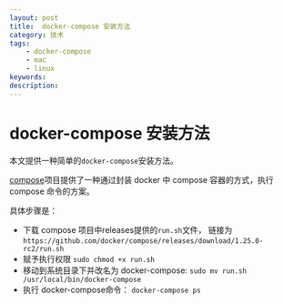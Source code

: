 ```yaml
---
layout: post
title:  docker-compose 安装方法
category: 技术
tags:  
    - docker-compose
    - mac
    - linux
keywords: 
description: 
---
```


# docker-compose 安装方法

本文提供一种简单的`docker-compose`安装方法。

[compose](https://github.com/docker/compose)项目提供了一种通过封装 docker 中 compose 容器的方式，执行 compose 命令的方案。

具体步骤是：

- 下载 compose 项目中releases提供的`run.sh`文件， 链接为`https://github.com/docker/compose/releases/download/1.25.0-rc2/run.sh`
- 赋予执行权限 `sudo chmod +x run.sh`
- 移动到系统目录下并改名为 docker-compose: `sudo mv run.sh /usr/local/bin/docker-compose`
- 执行 docker-compose命令： `docker-compose ps`
